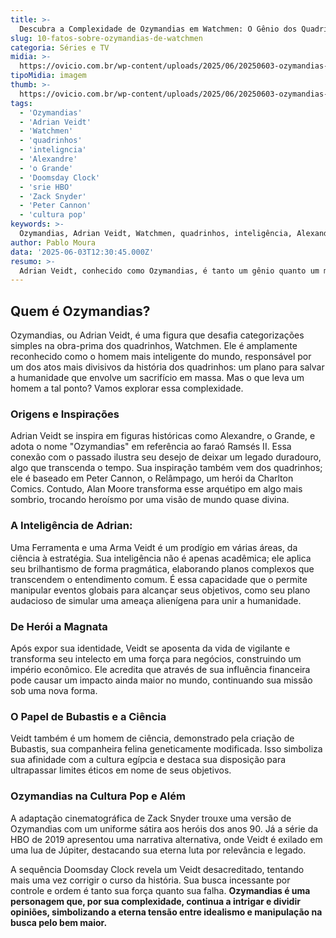 ```yaml
---
title: >-
  Descubra a Complexidade de Ozymandias em Watchmen: O Gênio dos Quadrinhos
slug: 10-fatos-sobre-ozymandias-de-watchmen
categoria: Séries e TV
midia: >-
  https://ovicio.com.br/wp-content/uploads/2025/06/20250603-ozymandias-watchmen-20830522-2000-1339.webp
tipoMidia: imagem
thumb: >-
  https://ovicio.com.br/wp-content/uploads/2025/06/20250603-ozymandias-watchmen-20830522-2000-1339.webp
tags:
  - 'Ozymandias'
  - 'Adrian Veidt'
  - 'Watchmen'
  - 'quadrinhos'
  - 'inteligncia'
  - 'Alexandre'
  - 'o Grande'
  - 'Doomsday Clock'
  - 'srie HBO'
  - 'Zack Snyder'
  - 'Peter Cannon'
  - 'cultura pop'
keywords: >-
  Ozymandias, Adrian Veidt, Watchmen, quadrinhos, inteligência, Alexandre, o Grande, Doomsday Clock, série HBO, Zack Snyder, Peter Cannon, cultura pop
author: Pablo Moura
data: '2025-06-03T12:30:45.000Z'
resumo: >-
  Adrian Veidt, conhecido como Ozymandias, é tanto um gênio quanto um manipulador em Watchmen, um dos quadrinhos mais emblemáticos de todos os tempos. Mergulhe nos aspectos que tornam sua história fascinante e controversa.
---
```


## Quem é Ozymandias? 
Ozymandias, ou Adrian Veidt, é uma figura que desafia categorizações simples na obra-prima dos quadrinhos, Watchmen. Ele é amplamente reconhecido como o homem mais inteligente do mundo, responsável por um dos atos mais divisivos da história dos quadrinhos: um plano para salvar a humanidade que envolve um sacrifício em massa. Mas o que leva um homem a tal ponto? Vamos explorar essa complexidade. 

### Origens e Inspirações 
Adrian Veidt se inspira em figuras históricas como Alexandre, o Grande, e adota o nome "Ozymandias" em referência ao faraó Ramsés II. Essa conexão com o passado ilustra seu desejo de deixar um legado duradouro, algo que transcenda o tempo. Sua inspiração também vem dos quadrinhos; ele é baseado em Peter Cannon, o Relâmpago, um herói da Charlton Comics. 
Contudo, Alan Moore transforma esse arquétipo em algo mais sombrio, trocando heroísmo por uma visão de mundo quase divina. 

### A Inteligência de Adrian: 
Uma Ferramenta e uma Arma Veidt é um prodígio em várias áreas, da ciência à estratégia. Sua inteligência não é apenas acadêmica; ele aplica seu brilhantismo de forma pragmática, elaborando planos complexos que transcendem o entendimento comum. É essa capacidade que o permite manipular eventos globais para alcançar seus objetivos, como seu plano audacioso de simular uma ameaça alienígena para unir a humanidade. 

### De Herói a Magnata 
Após expor sua identidade, Veidt se aposenta da vida de vigilante e transforma seu intelecto em uma força para negócios, construindo um império econômico. Ele acredita que através de sua influência financeira pode causar um impacto ainda maior no mundo, continuando sua missão sob uma nova forma. 

### O Papel de Bubastis e a Ciência 
Veidt também é um homem de ciência, demonstrado pela criação de Bubastis, sua companheira felina geneticamente modificada. Isso simboliza sua afinidade com a cultura egípcia e destaca sua disposição para ultrapassar limites éticos em nome de seus objetivos. 

### Ozymandias na Cultura Pop e Além 
A adaptação cinematográfica de Zack Snyder trouxe uma versão de Ozymandias com um uniforme sátira aos heróis dos anos 90. Já a série da HBO de 2019 apresentou uma narrativa alternativa, onde Veidt é exilado em uma lua de Júpiter, destacando sua eterna luta por relevância e legado. 

A sequência Doomsday Clock revela um Veidt desacreditado, tentando mais uma vez corrigir o curso da história. Sua busca incessante por controle e ordem é tanto sua força quanto sua falha. **Ozymandias é uma personagem que, por sua complexidade, continua a intrigar e dividir opiniões, simbolizando a eterna tensão entre idealismo e manipulação na busca pelo bem maior.**